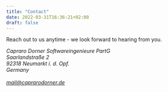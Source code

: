 ```yaml
---
title: "Contact"
date: 2022-03-31T16:36:21+02:00
draft: false
---
```


Reach out to us anytime - we look forward to hearing from you.

<div class="pl-4">
  <address>
    Capraro Dorner Softwareingenieure PartG<br/>
    Saarlandstraße 2<br/>
    92318 Neumarkt i. d. Opf.<br/>
    Germany<br/>
    <br/>
    <a href="mailto:mail@caprarodorner.de" class="text-[#DE084A]">mail@caprarodorner.de</a>
  </address>
</div>

